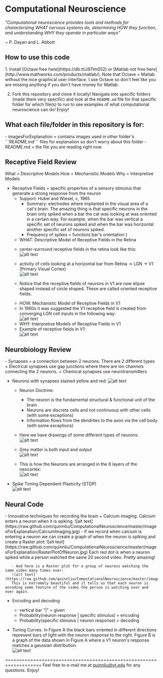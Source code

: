 Computational Neuroscience
==========================

*"Computational neuroscience provides tools and methods for characterizing WHAT nervous systems do, determining HOW they function, and understanding WHY they operate in particular ways"*  
  
~ P. Dayan and L. Abbott

<h2>How to use this code</h2>
  1. Install [Octave free here](https://db.tt/J97Im052) or [Matlab not free here](http://www.mathworks.com/products/matlab/). Note that Octave = Matlab without the nice graphical user interface. I use Octave so don't feel like you are missing anything if you don't have money for Matlab.

  2. Fork this repository and clone it locally! Navigate into specific folders (made them very specific) and look at the ```README.md``` file for that specific folder for which file(s) to run to see examples of what computational neuroscience can do! Enjoy!

<h2>What each file/folder in this repository is for:</h2>
  - imagesForExplanation = contains images used in other folder's ```README.md``` files for explanation so don't worry about this folder
  - README.md = the file you are reading right now

<h2>Receptive Field Review</h2>
What = Descriptive Models  
How = Mechanistic Models  
Why = Interpretive Models

- Receptive Fields = specific properties of a sensory stimulus that generate a strong response from the neuron
  + Support: Hubel and Wiesel, c, 1965
    - Summary: electrodes where implanted in the visual area of a cat's brain. The amazing thing is that specific neurons in the brain only spiked when a bar the cat was looking at was oriented in a certain way. For example, when the bar was vertical a specific set of neurons spiked and when the bar was horizontal another specific set of neurons spiked.
    - Frequency of spikes = function( bar's orientation )
   + WHAT: Descriptive Model of Receptive Fields in the Retina
    - center-surround receptive fields in the retina look like this:  
    ![alt text](https://raw.github.com/quinnliu/ComputationalNeuroscience/master/imagesForExplanation/RetinaCenterSurroundReceptiveField.gif)

    - activity of cells looking at a horizontal bar from Retina -> LGN -> V1 (Primary Visual Cortex)  
    ![alt text](https://raw.github.com/quinnliu/ComputationalNeuroscience/master/imagesForExplanation/RetinaToLGNToV1.gif)
    - Notice that the receptive fields of neurons in V1 are now elipse shaped instead of circle shaped. These are called oriented receptive fields.
   + HOW: Mechanistic Model of Receptive Fields in V1
    - In 1960s it was suggested the V1 receptive field is created from converging LGN cell inputs in the following way:  
    ![alt text](https://raw.github.com/quinnliu/ComputationalNeuroscience/master/imagesForExplanation/MechanisticModelOfV1Neurons.jpg)
   + WHY: Interpretive Models of Receptive Fields in V1
    - Example of receptive fields in V1:  
    ![alt text](https://raw.github.com/quinnliu/ComputationalNeuroscience/master/imagesForExplanation/ExampleReceptiveFieldsOfV1Neurons.jpg)

<h2>Neurobiology Review</h2>
   - Synapses = a connection between 2 neurons. There are 2 different types
     + Electrical synapses use gap junctions where there are ion channels connecting the 2 neurons. 
     + Chemical synapses use neurotransmitters
     
   - Neurons with synapses stained yellow and red: 
   ![alt text](https://raw.github.com/quinnliu/ComputationalNeuroscience/master/imagesForExplanation/Neuron.jpg)

     + Neuron Doctrine:
       - The neuron is the fundamental structural & functional unit of the brain
       - Neurons are discrete cells and not continuous with other cells (with some exceptions)
       - Information flows from the dendrites to the axon via the cell body (with some exceptions)

     + Here we have drawings of some different types of neurons:  
     ![alt text](https://raw.github.com/quinnliu/ComputationalNeuroscience/master/imagesForExplanation/MoreTypesOfBrainCells.jpg) 

     + Grey matter is both input and output  
     ![alt text](https://raw.github.com/quinnliu/ComputationalNeuroscience/master/imagesForExplanation/GreyAndWhiteMatter.jpg) 

     + This is how the Neurons are arranged in the 6 layers of the neocortex:  
     ![alt text](https://raw.github.com/quinnliu/ComputationalNeuroscience/master/imagesForExplanation/CellOrganizationInNeocortex.jpg) 
     
   - Spike Timing Dependent Plasticity (STDP)  
   ![alt text](https://raw.github.com/quinnliu/ComputationalNeuroscience/master/imagesForExplanation/SpikeTimingDependentPlasticity.jpg)

<h2>Neural Code</h2>
   - Innovative techniques for recording the brain
     + Calcium imaging. Calcium enters a neuron when it is spiking.  
     ![alt text](https://raw.github.com/quinnliu/ComputationalNeuroscience/master/imagesForExplanation/CalciumImaging.jpg)
       - If we record when calcium is entering a neuron we can create a graph of when the neuron is spiking and create a Raster plot:  
       ![alt text](https://raw.github.com/quinnliu/ComputationalNeuroscience/master/imagesForExplanation/RasterPlotOfNeuron.jpg)  
       Each red dot is when a neuron spiked while a person watched the same 20 second video. Pretty amazing!

       - And here is a Raster plot for a group of neurons watching the same video many times over:
       ![alt text](https://raw.github.com/quinnliu/ComputationalNeuroscience/master/imagesForExplanation/RasterPlotOfManyNeurons.jpg)  
       This is extremely beautiful and it tells us that each neuron is encoding some feature of the video the person is watching over and over again.
   - Encoding and decoding
      + vertical bar "|" = given
      + Probability(neuron response | specific stimulus) = encoding
      + Probability(specific stimulus | neuron response) = decoding

   - Tuning Curves. In Figure A the black bars oriented in different directions represent bars of light with the 
     neuron response to the right. Figure B is a graph of the data shown in Figure A where a V1 neuron's response
     matches a gaussian distribution.  
     ![alt text](https://raw.github.com/quinnliu/ComputationalNeuroscience/master/imagesForExplanation/TuningCurves.jpg)

    
===================================================================
Feel free to e-mail me at quinnliu@vt.edu for any questions. Enjoy!